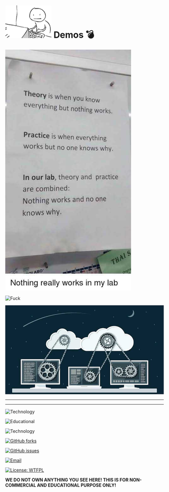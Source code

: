 # ![DevOps?](4.gif "Life") **Demos** 💣

![Demos](./5.jpeg "About this Demos")

![Fuck](https://c.tenor.com/-aZGk99QVM8AAAAC/space-force-microsoft.gif "!!!")

![Happening](./1.jpeg "Now! Now! You all good!")
______________________________________________

______________________________________________

![Technology](https://img.shields.io/badge/Technology-%F0%9F%94%A5-brightgreen)

![Educational](https://img.shields.io/badge/Educational%20%F0%9F%93%9A-%E2%9C%93%E2%9C%93%E2%9C%93-informational)

![Technology](https://img.shields.io/badge/Operations-%E2%9D%A4%EF%B8%8F-success)

[![GitHub forks](https://img.shields.io/github/forks/0opsops/demos?style=social)](https://github.com/0opsops/demos/network)

[![GitHub issues](https://img.shields.io/github/issues/0opsops/demos?label=Issues)](https://github.com/0opsops/demos/issues)

[![Email](https://img.shields.io/badge/Contact-%F0%9F%93%AE-9cf)]((mailto:oopsops@protonmail.com))

[![License: WTFPL](https://img.shields.io/badge/License%20%F0%9F%93%87%20%20-WTFPL-blueviolet)](https://github.com/0opsops/demos/LICENSE)

**WE DO NOT OWN ANYTHING YOU SEE HERE! THIS IS FOR NON-COMMERCIAL AND EDUCATIONAL PURPOSE ONLY!**
